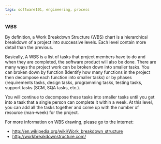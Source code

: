 ```yaml
---
tags: software101, engineering, process
---
```

### WBS
By definition, a Work Breakdown Structure (WBS) chart is a hierarchical breakdown of a project into successive levels. Each level contain more detail than the previous. 

Basically, A WBS is a list of tasks that project members have to do and when they are  completed, the software product will also be done. There are many ways the project work can be broken down into smaller tasks. You can broken down by function (Identify how many functions in the project then decompose each function into smaller tasks) or by phases (requirements tasks, design tasks, programming tasks, testing tasks, support tasks (SCM, SQA tasks, etc.).

You will continue to decompose these tasks into smaller tasks until you get into a task that a single person can complete it within a week. At this level, you can add all the tasks together and come up with the number of resource (man-week) for the project.

For more information on WBS drawing, please go to the internet:
* http://en.wikipedia.org/wiki/Work_breakdown_structure
* http://workbreakdownstructure.com/ 
